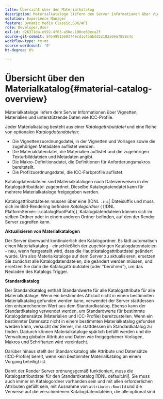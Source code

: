 ```yaml
---
title: Übersicht über den Materialkatalog
description: Materialkataloge liefern dem Server Informationen über Vignetten, Materialien und unterstützende Daten wie ICC-Profile.
solution: Experience Manager
feature: Dynamic Media Classic,SDK/API
role: Developer,User
exl-id: d26371da-e992-4f63-a5be-190ce60eca2f
source-git-commit: 8454991568374ecd1c4babdd3210250ea7988c4c
workflow-type: tm+mt
source-wordcount: '0'
ht-degree: 0%

---
```


# Übersicht über den Materialkatalog{#material-catalog-overview}

Materialkataloge liefern dem Server Informationen über Vignetten, Materialien und unterstützende Daten wie ICC-Profile.

Jeder Materialkatalog besteht aus einer *Katalogattributdatei* und eine Reihe von optionalen *Katalogdatendateien*:

* Die Vignettenzuordnungsdatei, in der Vignetten und Vorlagen sowie die zugehörigen Metadaten auflistet werden.
* Die Materialdatendatei, die Materialien auflistet und die zugehörigen Texturbilddateien und Metadaten angibt.
* Die Makro-Definitionsdatei, die Definitionen für Anforderungsmakros bereitstellt.
* Die Profilzuordnungsdatei, die ICC-Farbprofile auflistet.

Katalogdatendateien sind Materialkatalogen nach Dateiverweisen in der Katalogattributdatei zugeordnet. Dieselbe Katalogdatendatei kann für mehrere Materialkataloge freigegeben werden.

Katalogattributdateien müssen über eine [!DNL `.ini`] Dateisuffix und muss sich im Bild-Rendering befinden *Katalogordner* ( [!DNL PlatformServer::ir.catalogRootPath]). Katalogdatendateien können sich im selben Ordner oder in einem anderen Ordner befinden, auf den der Render Server zugreifen kann.

**Aktualisieren von Materialkatalogen**

Der Server überwacht kontinuierlich den Katalogordner. Es lädt automatisch einen Materialkatalog - einschließlich der zugehörigen Katalogdatendateien - neu, wenn festgestellt wird, dass die Hauptkatalogattributdatei geändert wurde. Um also Materialkataloge auf dem Server zu aktualisieren, ersetzen Sie zunächst alle Katalogdatendateien, die geändert werden müssen, und ersetzen Sie dann die Katalogattributdatei (oder &quot;berühren&quot;), um das Neuladen des Katalogs Trigger.

**Standardkatalog**

Der Standardkatalog enthält Standardwerte für alle Katalogattribute für alle Materialkataloge. Wenn ein bestimmtes Attribut nicht in einem bestimmten Materialkatalog gefunden werden kann, verwendet der Server stattdessen den entsprechenden Wert aus dem Standardkatalog. Ebenso kann der Standardkatalog verwendet werden, um Standardwerte für bestimmte Katalogdatensätze (Materialien und ICC-Profile) bereitzustellen. Wenn ein bestimmter Datensatz nicht in einem bestimmten Materialkatalog gefunden werden kann, versucht der Server, ihn stattdessen im Standardkatalog zu finden. Dadurch können Materialkataloge spärlich befüllt werden und die Verwaltung globaler Attribute und Daten wie freigegebener Vorlagen, Makros und Schriftarten wird vereinfacht.

Darüber hinaus stellt der Standardkatalog alle Attribute und Datensätze (ICC-Profile) bereit, wenn kein bestimmter Materialkatalog an einem Vorgang beteiligt ist.

Damit der Render Server ordnungsgemäß funktioniert, muss die Katalogattributdatei für den Standardkatalog [!DNL default.ini]. Sie muss auch immer im Katalogordner vorhanden sein und mit allen erforderlichen Attributen gefüllt sein, mit Ausnahme von `attribute::RootId` und die Verweise auf die verschiedenen Katalogdatendateien, die alle optional sind.

<!-- **See also**

`PlatformServer::ir.catalogRootPath` -->
